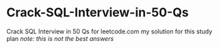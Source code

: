 # Crack-SQL-Interview-in-50-Qs
Crack SQL Interview in 50 Qs for leetcode.com
my solution for this study plan 
*note: this is not the best answers*
